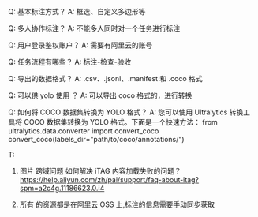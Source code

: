 Q: 基本标注方式？
A: 框选、自定义多边形等

Q: 多人协作标注？
A: 不能多人同时对一个任务进行标注

Q: 用户登录鉴权账户？
A: 需要有阿里云的账号

Q: 任务流程有哪些？
A: 标注-检查-验收

Q: 导出的数据格式？
A: .csv、.jsonl、.manifest 和 .coco 格式

Q: 可以供 yolo 使用 ？
A: 可以导出 coco 格式的，进行转换

Q: 如何将 COCO 数据集转换为 YOLO 格式？
A: 您可以使用 Ultralytics 转换工具将 COCO 数据集转换为 YOLO 格式。下面是一个快速方法：
from ultralytics.data.converter import convert_coco
convert_coco(labels_dir="path/to/coco/annotations/")

T:

1. 图片 跨域问题
   如何解决 iTAG 内容加载失败的问题？ https://help.aliyun.com/zh/pai/support/faq-about-itag?spm=a2c4g.11186623.0.i4

2. 所有 的资源都是在阿里云 OSS 上,标注的信息需要手动同步获取
